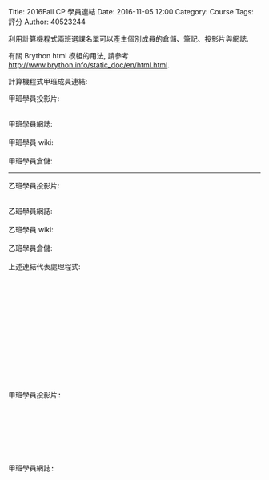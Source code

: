 Title: 2016Fall CP 學員連結
Date: 2016-11-05 12:00
Category: Course
Tags: 評分
Author: 40523244

利用計算機程式兩班選課名單可以產生個別成員的倉儲、筆記、投影片與網誌.

<!-- PELICAN_END_SUMMARY -->

有關 Brython html 模組的用法, 請參考 <a href="http://www.brython.info/static_doc/en/html.html">http://www.brython.info/static_doc/en/html.html</a>.

計算機程式甲班成員連結:

<!-- 導入 Brython 標準程式庫 -->
<script type="text/javascript" 
    src="https://cdn.rawgit.com/brython-dev/brython/master/www/src/brython_dist.js">
</script>

<!-- 啟動 Brython -->
<script>
window.onload=function(){
brython(1);
}
</script>

<!-- 以下利用 Brython 程式執行檔案讀取與比對流程 -->
<!-- 假如需要用圖型表示數字, 則利用 canvas 繪圖 -->
<!-- <canvas id="plotarea" width="600" height="400"></canvas> -->

甲班學員投影片:

<div id="container1"></div>

<script type="text/python3" id="script1">
from browser import document, html
container1 = document['container1']
adata = open("./../users/a.txt").read()
alist = adata.splitlines()
n = 0
for stud_num in alist:
    mlink = html.A(stud_num, href="http://s"+str(stud_num)+".github.io/2016fallcp_hw")
    mlink += " | "
    n = n +1
    if n%8 == 0:
        mlink += html.BR()
    container1 <= mlink
</script>

<br />
甲班學員網誌:

<div id="container2"></div>

<script type="text/python3" id="script2">
from browser import document, html
from script1 import alist
container2 = document['container2']
n = 0
for stud_num in alist:
    mlink = html.A(stud_num, href="http://s"+str(stud_num)+".github.io/2016fallcp_hw/blog")
    mlink += " | "
    n = n +1
    if n%8 == 0:
        mlink += html.BR()
    container2 <= mlink
</script>

<br />
甲班學員 wiki:

<div id="container3"></div>

<script type="text/python3" id="script3">
from browser import document, html
from script1 import alist
container3 = document['container3']
n = 0
for stud_num in alist:
    mlink = html.A(stud_num, href="http://github.com/s"+str(stud_num)+"/2016fallcp_hw/wiki")
    mlink += " | "
    n = n +1
    if n%8 == 0:
        mlink += html.BR()
    container3 <= mlink
</script>

<br />
甲班學員倉儲:

<div id="container4"></div>

<script type="text/python3" id="script4">
from browser import document, html
from script1 import alist
container4 = document['container4']
n = 0
for stud_num in alist:
    mlink = html.A(stud_num, href="http://github.com/s"+str(stud_num)+"/2016fallcp_hw")
    mlink += " | "
    n = n +1
    if n%8 == 0:
        mlink += html.BR()
    container4 <= mlink
</script>

<hr>

乙班學員投影片:

<div id="container5"></div>

<script type="text/python3" id="script5">
from browser import document, html
container5 = document['container5']
adata = open("./../users/b.txt").read()
alist = adata.splitlines()
n = 0
for stud_num in alist:
    mlink = html.A(stud_num, href="http://s"+str(stud_num)+".github.io/2016fallcp_hw")
    mlink += " | "
    n = n +1
    if n%8 == 0:
        mlink += html.BR()
    container5 <= mlink
</script>

<br />
乙班學員網誌:

<div id="container6"></div>

<script type="text/python3" id="script6">
from browser import document, html
from script5 import alist
container6 = document['container6']
n = 0
for stud_num in alist:
    mlink = html.A(stud_num, href="http://s"+str(stud_num)+".github.io/2016fallcp_hw/blog")
    mlink += " | "
    n = n +1
    if n%8 == 0:
        mlink += html.BR()
    container6 <= mlink
</script>

<br />
乙班學員 wiki:

<div id="container7"></div>

<script type="text/python3" id="script7">
from browser import document, html
from script5 import alist
container7 = document['container7']
n = 0
for stud_num in alist:
    mlink = html.A(stud_num, href="http://github.com/s"+str(stud_num)+"/2016fallcp_hw/wiki")
    mlink += " | "
    n = n +1
    if n%8 == 0:
        mlink += html.BR()
    container7 <= mlink
</script>

<br />
乙班學員倉儲:

<div id="container8"></div>

<script type="text/python3" id="script8">
from browser import document, html
from script5 import alist
container8 = document['container8']
n = 0
for stud_num in alist:
    mlink = html.A(stud_num, href="http://github.com/s"+str(stud_num)+"/2016fallcp_hw")
    mlink += " | "
    n = n +1
    if n%8 == 0:
        mlink += html.BR()
    container8 <= mlink
</script>

<br />
上述連結代表處理程式:

<pre class="brush: python">
<!-- 導入 Brython 標準程式庫 -->
<script type="text/javascript" 
    src="https://cdn.rawgit.com/brython-dev/brython/master/www/src/brython_dist.js">
</script>

<!-- 啟動 Brython -->
<script>
window.onload=function(){
brython(1);
}
</script>

<!-- 以下利用 Brython 程式執行檔案讀取與比對流程 -->
<!-- 假如需要用圖型表示數字, 則利用 canvas 繪圖 -->
<!-- <canvas id="plotarea" width="600" height="400"></canvas> -->

甲班學員投影片:

<div id="container1"></div>

<script type="text/python3" id="script1">
from browser import document, html
container1 = document['container1']
adata = open("./../users/a.txt").read()
alist = adata.splitlines()
n = 0
for stud_num in alist:
    mlink = html.A(stud_num, href="http://s"+str(stud_num)+".github.io/2016fallcp_hw")
    mlink += " | "
    n = n +1
    if n%8 == 0:
        mlink += html.BR()
    container1 <= mlink
</script>

<br />
甲班學員網誌:

<div id="container2"></div>

<script type="text/python3" id="script2">
from browser import document, html
# 學員選課名單直接從 id 為 script1 的程式段中導入
from script1 import alist
container2 = document['container2']
n = 0
for stud_num in alist:
    mlink = html.A(stud_num, href="http://s"+str(stud_num)+".github.io/2016fallcp_hw/blog")
    mlink += " | "
    n = n +1
    if n%8 == 0:
        mlink += html.BR()
    container2 <= mlink
</script>
</pre>